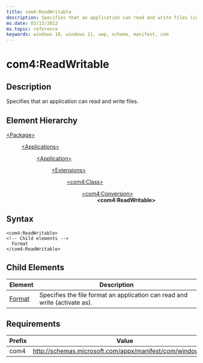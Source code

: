```yaml
---
title: com4:ReadWritable
description: Specifies that an application can read and write files (com4:ReadWriteable).
ms.date: 03/13/2022
ms.topic: reference
keywords: windows 10, windows 11, uwp, schema, manifest, com
---
```


# com4:ReadWritable



## Description

Specifies that an application can read and write files.



## Element Hierarchy
<dl><dt><a href = "element-package.md">&lt;Package&gt;</a></dt>
<dd>
<dl><dt><a href = "element-applications.md">&lt;Applications&gt;</a></dt>
<dd>
<dl><dt><a href = "element-application.md">&lt;Application&gt;</a></dt>
<dd>
<dl><dt><a href = "element-1-extensions.md">&lt;Extensions&gt;</a></dt>
<dd>
<dl><dt><a href = "element-com4-class.md">&lt;com4:Class&gt;</a></dt>
<dd>
<dl><dt><a href = "element-com4-conversion.md">&lt;com4:Conversion&gt;</a></dt>
<dd>
<b>&lt;com4:ReadWritable&gt;</b>
</dd>
</dl>
</dd>
</dl>
</dd>
</dl>
</dd>
</dl>
</dd>
</dl>
</dd>
</dl>

## Syntax
```syntax
<com4:ReadWritable>
<!-- Child elements -->
  Format
</com4:ReadWritable>
```




## Child Elements

| Element | Description |
| -----------| -------------|
| [Format](element-com4-format.md) |  Specifies the file format an application can read and write (activate as). |

## Requirements
| Prefix | Value |
| ---------------| -------------------------------------------------------------|
| com4 | http://schemas.microsoft.com/appx/manifest/com/windows10/4 |
